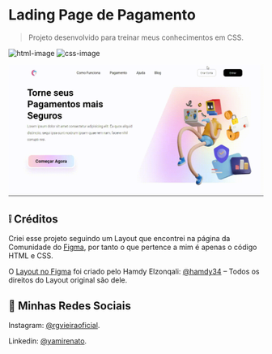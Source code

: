 # Lading Page de Pagamento

> Projeto desenvolvido para treinar meus conhecimentos em CSS.

![html-image]
![css-image]

![](./img/github.gif)

## ❕ Créditos

Criei esse projeto seguindo um Layout que encontrei na página da Comunidade do [Figma](https://www.figma.com/community), por tanto o que pertence a mim é apenas o código HTML e CSS.

O [Layout no Figma](https://www.figma.com/community/file/1107059844636605099) foi criado pelo Hamdy Elzonqali: [@hamdy34](https://www.figma.com/@hamdy34) – Todos os direitos do Layout original são dele.

## 📱 Minhas Redes Sociais

Instagram: [@rgvieiraoficial](https://www.instagram.com/rgvieiraoficial/).

Linkedin: [@yamirenato](https://www.linkedin.com/in/yamirenato/).

[html-image]: https://img.shields.io/badge/-html-orange
[css-image]: https://img.shields.io/badge/-css-blue
